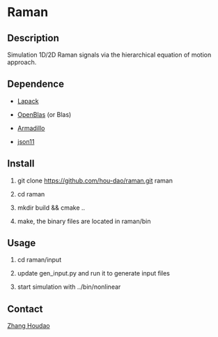 # Raman

## Description
Simulation 1D/2D Raman signals via the hierarchical equation of motion approach.

## Dependence

* [Lapack](http://www.netlib.org/lapack/)

* [OpenBlas](http://www.openblas.net/) (or Blas)

* [Armadillo](http://arma.sourceforge.net/)

* [json11](https://github.com/dropbox/json11)

## Install

1. git clone https://github.com/hou-dao/raman.git raman

2. cd raman

3. mkdir build && cmake ..

4. make, the binary files are located in raman/bin

## Usage

1. cd raman/input

2. update gen_input.py and run it to generate input files

3. start simulation with ../bin/nonlinear

## Contact

[Zhang Houdao](houdao@connect.ust.hk)
